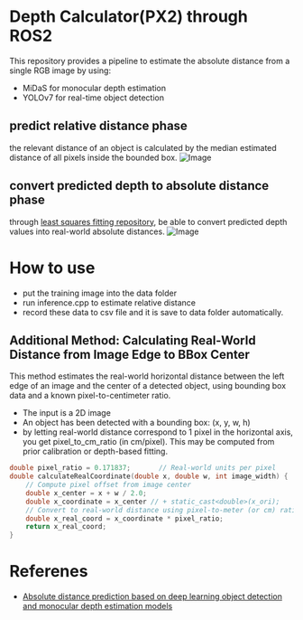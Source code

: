 # Depth Calculator(PX2) through ROS2
This repository provides a pipeline to estimate the absolute distance from a single RGB image by using:
- MiDaS for monocular depth estimation
- YOLOv7 for real-time object detection

## predict relative distance phase
the relevant distance of an object is calculated by the median estimated distance of all pixels inside the bounded
box.
![Image](https://github.com/user-attachments/assets/1e33c8b5-7fd3-47d6-ab27-3dbab618515e)

## convert predicted depth to absolute distance phase
through [least squares fitting repository](https://github.com/madara-tribe/least_squares_estimator), be able to convert predicted depth values into real-world absolute distances.
![Image](https://github.com/user-attachments/assets/091e6707-24b9-4342-ba62-cfdce6342772)


# How to use
- put the training image into the data folder
- run inference.cpp to estimate relative distance
- record these data to csv file and it is save to data folder automatically.


## Additional Method: Calculating Real-World Distance from Image Edge to BBox Center

This method estimates the real-world horizontal distance between the left edge of an image and the center of a detected object, using bounding box data and a known pixel-to-centimeter ratio.
- The input is a 2D image 
- An object has been detected with a bounding box: (x, y, w, h) 
- by letting real-world distance correspond to 1 pixel in the horizontal axis, you get pixel_to_cm_ratio (in cm/pixel). This may be computed from prior calibration or depth-based fitting.

```c++
double pixel_ratio = 0.171837;       // Real-world units per pixel
double calculateRealCoordinate(double x, double w, int image_width) {
    // Compute pixel offset from image center
    double x_center = x + w / 2.0;
    double x_coordinate = x_center // + static_cast<double>(x_ori);
    // Convert to real-world distance using pixel-to-meter (or cm) ratio
    double x_real_coord = x_coordinate * pixel_ratio;
    return x_real_coord;
}
```



# Referenes
- [Absolute distance prediction based on deep learning object detection and monocular depth estimation models](https://arxiv.org/abs/2111.01715)
